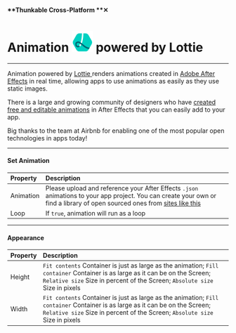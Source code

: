#### **Thunkable Cross-Platform **✕

# Animation ![](/assets/iOSviewIconLottie.png) powered by Lottie

---

Animation powered by [Lottie ](https://airbnb.design/lottie/)renders animations created in [Adobe After Effects](https://www.adobe.com/products/aftereffects.html) in real time, allowing apps to use animations as easily as they use static images.

There is a large and growing community of designers who have [created free and editable animations](https://www.lottiefiles.com/community) in After Effects that you can easily add to your app.

Big thanks to the team at Airbnb for enabling one of the most popular open technologies in apps today!

---

#### Set Animation

| Property | Description |
| :--- | :--- |
| Animation | Please upload and reference your After Effects `.json` animations to your app project.  You can create your own or find a library of open sourced ones from [sites like this](https://www.lottiefiles.com/community) |
| Loop | If `true`, animation will run as a loop |

---

#### Appearance

| Property | Description |
| :--- | :--- |
| Height | `Fit contents` Container is just as large as the animation; `Fill container` Container is as large as it can be on the Screen; `Relative size` Size in percent of the Screen; `Absolute size` Size in pixels |
| Width | `Fit contents` Container is just as large as the animation; `Fill container` Container is as large as it can be on the Screen; `Relative size` Size in percent of the Screen; `Absolute size` Size in pixels |



